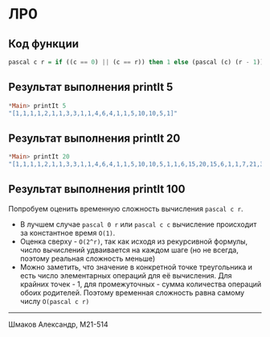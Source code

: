 # ЛР0

## Код функции

```haskell
pascal c r = if ((c == 0) || (c == r)) then 1 else (pascal (c) (r - 1)) + (pascal (c - 1) (r - 1))
```

## Результат выполнения printIt 5

```haskell
*Main> printIt 5
"[1,1,1,1,2,1,1,3,3,1,1,4,6,4,1,1,5,10,10,5,1]"
```

## Результат выполнения printIt 20

```haskell
*Main> printIt 20
"[1,1,1,1,2,1,1,3,3,1,1,4,6,4,1,1,5,10,10,5,1,1,6,15,20,15,6,1,1,7,21,35,35,21,7,1,1,8,28,56,70,56,28,8,1,1,9,36,84,126,126,84,36,9,1,1,10,45,120,210,252,210,120,45,10,1,1,11,55,165,330,462,462,330,165,55,11,1,1,12,66,220,495,792,924,792,495,220,66,12,1,1,13,78,286,715,1287,1716,1716,1287,715,286,78,13,1,1,14,91,364,1001,2002,3003,3432,3003,2002,1001,364,91,14,1,1,15,105,455,1365,3003,5005,6435,6435,5005,3003,1365,455,105,15,1,1,16,120,560,1820,4368,8008,11440,12870,11440,8008,4368,1820,560,120,16,1,1,17,136,680,2380,6188,12376,19448,24310,24310,19448,12376,6188,2380,680,136,17,1,1,18,153,816,3060,8568,18564,31824,43758,48620,43758,31824,18564,8568,3060,816,153,18,1,1,19,171,969,3876,11628,27132,50388,75582,92378,92378,75582,50388,27132,11628,3876,969,171,19,1,1,20,190,1140,4845,15504,38760,77520,125970,167960,184756,167960,125970,77520,38760,15504,4845,1140,190,20,1]"
```

## Результат выполнения printIt 100

Попробуем оценить временную сложность вычисления `pascal c r`. 

* В лучшем случае `pascal 0 r` или `pascal c c` вычисление происходит за константное время `O(1)`.
* Оценка сверху - `O(2^r)`, так как исходя из рекурсивной формулы, число вычислений удваивается на каждом шаге (но не всегда, поэтому реальная сложность меньше)
* Можно заметить, что значение в конкретной точке треугольника и есть число элементарных операций для её вычисления. Для крайних точек - 1, для промежуточных - сумма количества операций обоих родителей. Поэтому временная сложность равна самому числу `O(pascal c r)`

---

Шмаков Александр, М21-514
